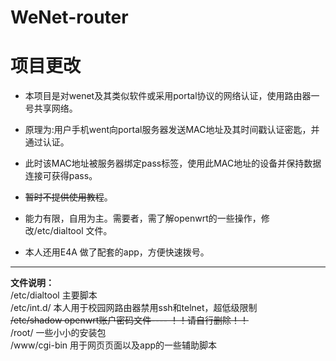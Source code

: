# WeNet-router
# 项目更改

- 本项目是对wenet及其类似软件或采用portal协议的网络认证，使用路由器一号共享网络。

- 原理为:用户手机went向portal服务器发送MAC地址及其时间戳认证密匙，并通过认证。
- 此时该MAC地址被服务器绑定pass标签，使用此MAC地址的设备并保持数据连接可获得pass。
- ~~暂时不提供使用教程~~。
- 能力有限，自用为主。需要者，需了解openwrt的一些操作，修改/etc/dialtool 文件。
- 本人还用E4A 做了配套的app，方便快速拨号。
- -------------------------------------------------------------------------------  
**文件说明：**  
/etc/dialtool 主要脚本  
/etc/int.d/   本人用于校园网路由器禁用ssh和telnet，超低级限制  
~~/etc/shadow   openwrt账户密码文件----  ！！请自行删除！！~~  
/root/        一些小小的安装包  
/www/cgi-bin 用于网页页面以及app的一些辅助脚本
          
